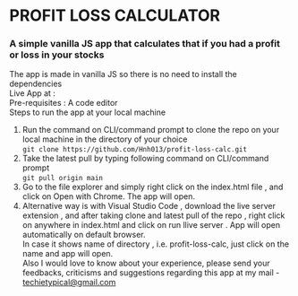 # PROFIT LOSS CALCULATOR    
### A simple vanilla JS app that calculates that if you had a profit or loss in your stocks    

The app is made in vanilla JS so there is no need to install the dependencies    
Live App at :    
Pre-requisites : A code editor    
Steps to run the app at your local machine    

1. Run the command on CLI/command prompt to clone the repo on your local machine in the directory of your choice    
`git clone https://github.com/Hnh013/profit-loss-calc.git`    
2. Take the latest pull by typing following command on CLI/command prompt    
`git pull origin main`    
3. Go to the file explorer and simply right click on the index.html file , and click on Open with Chrome. The app will open.    
4. Alternative way is with Visual Studio Code , download the live server extension , and after taking clone and latest pull of the repo , right click on anywhere in index.html and click on run llive server . App will open automatically on default browser.    
In case it shows name of directory , i.e. profit-loss-calc, just click on the name and app will open.    
Also I would love to know about your experience, please send your feedbacks, criticisms and suggestions regarding this app at my mail - techietypical@gmail.com
